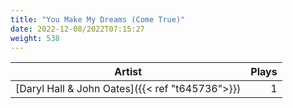 ```yaml
---
title: "You Make My Dreams (Come True)"
date: 2022-12-08/2022T07:15:27
weight: 538
---
```




 Artist | Plays 
----- | -----:
[Daryl Hall & John Oates]({{< ref "t645736">}}) | 1
